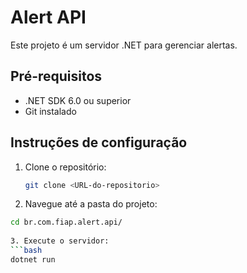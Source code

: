# Alert API

Este projeto é um servidor .NET para gerenciar alertas.

## Pré-requisitos

- .NET SDK 6.0 ou superior
- Git instalado

## Instruções de configuração

1. Clone o repositório:
   ```bash
   git clone <URL-do-repositorio>

2. Navegue até a pasta do projeto:
  ```bash
  cd br.com.fiap.alert.api/
   
3. Execute o servidor:
```bash
  dotnet run

